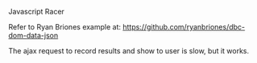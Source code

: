 Javascript Racer

Refer to Ryan Briones example at: https://github.com/ryanbriones/dbc-dom-data-json

The ajax request to record results and show to user is slow, but it works.
